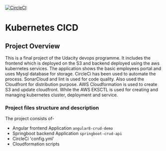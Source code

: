 [![CircleCI](https://circleci.com/gh/MahinderChhapola/microservice-cicd-kubernetes/tree/master.svg?style=svg)](https://circleci.com/gh/MahinderChhapola/microservice-cicd-kubernetes/tree/master)
# Kubernetes CICD

## Project Overview

This is a final project of the Udacity devops programme. It includes the frontend which is deployed on the S3 and backend deployed using the aws kubernetes services. 
The application shows the basic employees portal and uses Mysql database for storage. CircleCi has been used to automate the process. SonarCloud and lint is used for code quality.
Also used the Cloudfront for distribution purpose. AWS Cloudformation is used to create S3 and update cloudfront. While the AWS EKSCTL is used for creating and managing kubernetes cluster, deployment and service.


### Project files structure and description

The project consists of-

* Angular frontend Application `angular8-crud-demo`
* Springboot backend Application `springboot-crud-api`
* CircleCi 'config.yml'
* Cloudformation scripts

